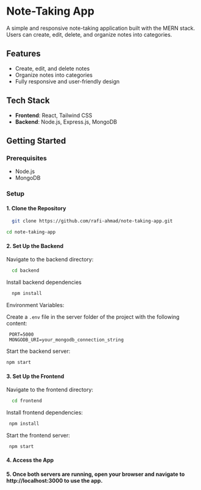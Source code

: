 # Note-Taking App

A simple and responsive note-taking application built with the MERN stack. Users can create, edit, delete, and organize notes into categories.

## Features

- Create, edit, and delete notes
- Organize notes into categories
- Fully responsive and user-friendly design

## Tech Stack

- **Frontend**: React, Tailwind CSS
- **Backend**: Node.js, Express.js, MongoDB

## Getting Started

### Prerequisites

- Node.js
- MongoDB

### Setup
#### 1. Clone the Repository
   ```sh
	 git clone https://github.com/rafi-ahmad/note-taking-app.git 
```
  ```bash
  cd note-taking-app
  ```
#### 2. Set Up the Backend
   Navigate to the backend directory:
   ```bash
     cd backend
   ```
   Install backend dependencies
```bash
  npm install
   ```
       
Environment Variables:

Create a `.env` file in the server folder of the project with the following content:
  
   ```dotenv
    PORT=5000
    MONGODB_URI=your_mongodb_connection_string
   ```
    
Start the backend server:
```bash
npm start
  ```


#### 3. Set Up the Frontend
   Navigate to the frontend directory:
  
  ```bash
    cd frontend
   ```
  
Install frontend dependencies:
    
   ```bash
    npm install
   ```
  Start the frontend server:
   ```bash
    npm start
   ```

####  4. Access the App
####   5.  Once both servers are running, open your browser and navigate to http://localhost:3000 to use the app.


